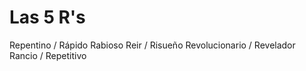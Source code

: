 <link rel="stylesheet" type="text/css" href="https://github.com/imaguila/RepositorioJuegosInSo/blob/master/estilo.css" media="screen" />

 # Las 5 R's


Repentino / Rápido
Rabioso
Reir / Risueño
Revolucionario / Revelador
Rancio / Repetitivo
